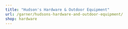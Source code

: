 ```yaml
---
title: "Hudson's Hardware & Outdoor Equipment"
url: /garner/hudsons-hardware-and-outdoor-equipment/
shop: hardware
---
```

